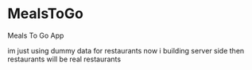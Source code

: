 # MealsToGo

Meals To Go App 

im just using dummy data for restaurants 
now i building server side then restaurants will be real restaurants 
